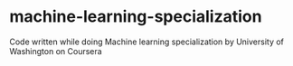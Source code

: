 # machine-learning-specialization
Code written while doing Machine learning specialization by University of Washington on Coursera
